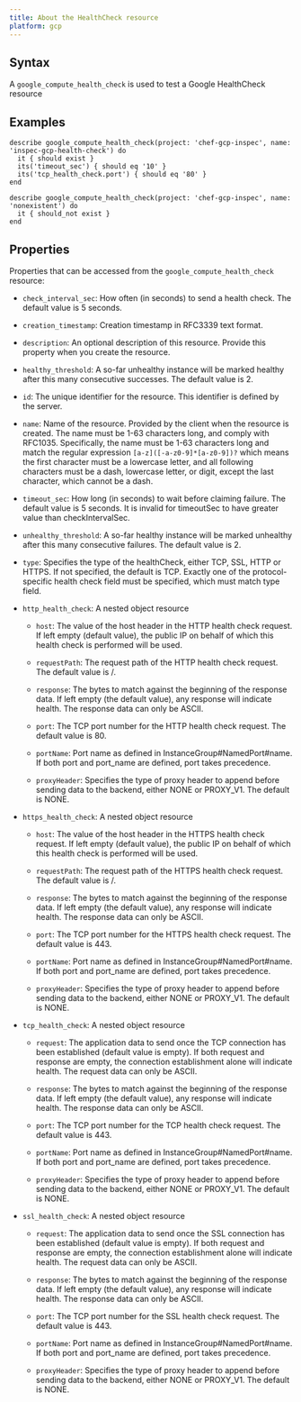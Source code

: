 ```yaml
---
title: About the HealthCheck resource
platform: gcp
---
```



## Syntax
A `google_compute_health_check` is used to test a Google HealthCheck resource

## Examples
```
describe google_compute_health_check(project: 'chef-gcp-inspec', name: 'inspec-gcp-health-check') do
  it { should exist }
  its('timeout_sec') { should eq '10' }
  its('tcp_health_check.port') { should eq '80' }
end

describe google_compute_health_check(project: 'chef-gcp-inspec', name: 'nonexistent') do
  it { should_not exist }
end
```

## Properties
Properties that can be accessed from the `google_compute_health_check` resource:

  * `check_interval_sec`: How often (in seconds) to send a health check. The default value is 5 seconds.

  * `creation_timestamp`: Creation timestamp in RFC3339 text format.

  * `description`: An optional description of this resource. Provide this property when you create the resource.

  * `healthy_threshold`: A so-far unhealthy instance will be marked healthy after this many consecutive successes. The default value is 2.

  * `id`: The unique identifier for the resource. This identifier is defined by the server.

  * `name`: Name of the resource. Provided by the client when the resource is created. The name must be 1-63 characters long, and comply with RFC1035.  Specifically, the name must be 1-63 characters long and match the regular expression `[a-z]([-a-z0-9]*[a-z0-9])?` which means the first character must be a lowercase letter, and all following characters must be a dash, lowercase letter, or digit, except the last character, which cannot be a dash.

  * `timeout_sec`: How long (in seconds) to wait before claiming failure. The default value is 5 seconds.  It is invalid for timeoutSec to have greater value than checkIntervalSec.

  * `unhealthy_threshold`: A so-far healthy instance will be marked unhealthy after this many consecutive failures. The default value is 2.

  * `type`: Specifies the type of the healthCheck, either TCP, SSL, HTTP or HTTPS. If not specified, the default is TCP. Exactly one of the protocol-specific health check field must be specified, which must match type field.

  * `http_health_check`: A nested object resource

    * `host`: The value of the host header in the HTTP health check request. If left empty (default value), the public IP on behalf of which this health check is performed will be used.

    * `requestPath`: The request path of the HTTP health check request. The default value is /.

    * `response`: The bytes to match against the beginning of the response data. If left empty (the default value), any response will indicate health. The response data can only be ASCII.

    * `port`: The TCP port number for the HTTP health check request. The default value is 80.

    * `portName`: Port name as defined in InstanceGroup#NamedPort#name. If both port and port_name are defined, port takes precedence.

    * `proxyHeader`: Specifies the type of proxy header to append before sending data to the backend, either NONE or PROXY_V1. The default is NONE.

  * `https_health_check`: A nested object resource

    * `host`: The value of the host header in the HTTPS health check request. If left empty (default value), the public IP on behalf of which this health check is performed will be used.

    * `requestPath`: The request path of the HTTPS health check request. The default value is /.

    * `response`: The bytes to match against the beginning of the response data. If left empty (the default value), any response will indicate health. The response data can only be ASCII.

    * `port`: The TCP port number for the HTTPS health check request. The default value is 443.

    * `portName`: Port name as defined in InstanceGroup#NamedPort#name. If both port and port_name are defined, port takes precedence.

    * `proxyHeader`: Specifies the type of proxy header to append before sending data to the backend, either NONE or PROXY_V1. The default is NONE.

  * `tcp_health_check`: A nested object resource

    * `request`: The application data to send once the TCP connection has been established (default value is empty). If both request and response are empty, the connection establishment alone will indicate health. The request data can only be ASCII.

    * `response`: The bytes to match against the beginning of the response data. If left empty (the default value), any response will indicate health. The response data can only be ASCII.

    * `port`: The TCP port number for the TCP health check request. The default value is 443.

    * `portName`: Port name as defined in InstanceGroup#NamedPort#name. If both port and port_name are defined, port takes precedence.

    * `proxyHeader`: Specifies the type of proxy header to append before sending data to the backend, either NONE or PROXY_V1. The default is NONE.

  * `ssl_health_check`: A nested object resource

    * `request`: The application data to send once the SSL connection has been established (default value is empty). If both request and response are empty, the connection establishment alone will indicate health. The request data can only be ASCII.

    * `response`: The bytes to match against the beginning of the response data. If left empty (the default value), any response will indicate health. The response data can only be ASCII.

    * `port`: The TCP port number for the SSL health check request. The default value is 443.

    * `portName`: Port name as defined in InstanceGroup#NamedPort#name. If both port and port_name are defined, port takes precedence.

    * `proxyHeader`: Specifies the type of proxy header to append before sending data to the backend, either NONE or PROXY_V1. The default is NONE.
